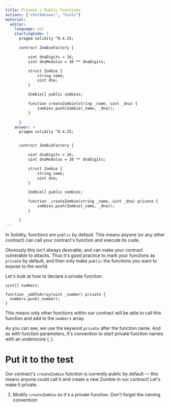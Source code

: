 ```yaml
---
title: Private / Public Functions
actions: ["checkAnswer", "hints"]
material:
  editor:
    language: sol
    startingCode: |
      pragma solidity ^0.4.25;

      contract ZombieFactory {

          uint dnaDigits = 16;
          uint dnaModulus = 10 ** dnaDigits;

          struct Zombie {
              string name;
              uint dna;
          }

          Zombie[] public zombies;

          function createZombie(string _name, uint _dna) {
              zombies.push(Zombie(_name, _dna));
          }

      }
    answer: >
      pragma solidity ^0.4.25;


      contract ZombieFactory {

          uint dnaDigits = 16;
          uint dnaModulus = 10 ** dnaDigits;

          struct Zombie {
              string name;
              uint dna;
          }

          Zombie[] public zombies;

          function _createZombie(string _name, uint _dna) private {
              zombies.push(Zombie(_name, _dna));
          }

      }
---
```


In Solidity, functions are `public` by default. This means anyone (or any other
contract) can call your contract's function and execute its code.

Obviously this isn't always desirable, and can make your contract vulnerable to
attacks. Thus it's good practice to mark your functions as `private` by default,
and then only make `public` the functions you want to expose to the world.

Let's look at how to declare a private function:

```
uint[] numbers;

function _addToArray(uint _number) private {
  numbers.push(_number);
}
```

This means only other functions within our contract will be able to call this
function and add to the `numbers` array.

As you can see, we use the keyword `private` after the function name. And as
with function parameters, it's convention to start private function names with
an underscore (`_`).

# Put it to the test

Our contract's `createZombie` function is currently public by default — this
means anyone could call it and create a new Zombie in our contract! Let's make
it private.

1. Modify `createZombie` so it's a private function. Don't forget the naming
   convention!
